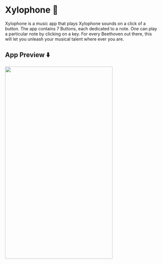 # Xylophone 🎹

Xylophone is a music app that plays Xylophone sounds on a click of a button. The app contains 7 Buttons, each dedicated to a note. One can play a particular note by clicking on a key. For every Beethoven out there, this will let you unleash your musical talent where ever you are. 

## App Preview ⬇️

<img src="https://user-images.githubusercontent.com/74370799/154130088-28905d0b-ac94-4698-b303-7a3f516416e8.gif" width="352" height="630">

